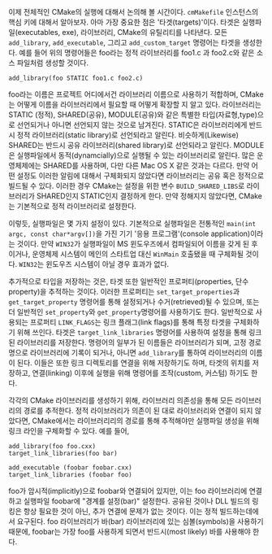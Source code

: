 
이제 전체적인 CMake의 실행에 대해서 논의해 볼 시간이다. `cmMakefile` 인스턴스의 핵심 키에  대해서 알아보자. 아마 가장 중요한 점은 '타겟(targets)'이다. 타겟은 실행파일(executables, exe), 라이브러리, CMake의 유틸리티를 나타낸다. 모든 `add_library`, `add_executable`, 그리고 `add_custom_target` 명령어는 타겟을 생성한다. 예를 들어 위의 명령어들은 foo라는 정적 라이브러리를 foo1.c 과 foo2.c와 같은 소스 파일처럼 생성할 것이다.

```shell
add_library(foo STATIC foo1.c foo2.c)
```

foo라는 이름은 프로젝트 어디에서건 라이브러리 이름으로 사용하기 적합하며, CMake는 어떻게 이름을 라이브러리에서 필요할 때 어떻게 확장할 지 알고 있다. 라이브러리는 STATIC (정적), SHARED(공유), MODULE(공유)와 같은 특별한 타입(자료형,type)으로 선언되거나 아니면 선언되지 않는 것으로 남겨진다. STATIC은 라이브러리에게 반드시 정적 라이브러리(static library)로 선언되라고 알린다. 비슷하게(Likewise) SHARED는 반드시 공유 라이브러리(shared library)로 선언되라고 알린다. MODULE은 실행파일에서 동적(dynamcially)으로 실행될 수 있는 라이브러리로 알린다. 많은 운영체제에는 SHARED를 사용하며, 다만 다른 Mac OS X 같은 것과는 다르다. 만약 어떤 설정도 이러한 알림에 대해서 구체화되지 않았다면 라이브러리는 공유 혹은 정적으로 빌드될 수 있다. 이러한 경우 CMake는 설정을 위한 변수 `BUILD_SHARED_LIBS`로 라이브러리가 SHARED인지 STATIC인지 결정하게 한다. 만약 정해지지 않았다면, CMake는 기본적으로 정적 라이브러리로 설정한다.


이렇듯, 실행파일은 몇 가지 설정이 있다. 기본적으로 실행파일은 전통적인 `main(int argc, const char*argv[])`을 가진 기기 '응용 프로그램'(console application)이라는 것이다. 만약 `WIN32`가 실행파일이 MS 윈도우즈에서 컴파일되어 이름을 갖게 된 후 이거나, 운영체제 시스템이 메인의 스타트업 대신 `WinMain` 호출됐을 때 구체화될 것이다. `WIN32`는 윈도우즈 시스템이 아닐 경우 효과가 없다.


추가적으로 타입을 저장하는 것은, 타겟 또한 일반적인 프로퍼티(properties, 단수 property)을 추적하는 것이다. 이러한 프로퍼티는 `set_target_properties`과 `get_target_property` 명령어를 통해 설정되거나 수거(retrieved)될 수 있으며, 또는 더 일반적인 `set_property`와 `get_property`명령어를 사용하기도 한다. 일반적으로 사용되는 프로퍼티 `LINK_FLAGS`는 링크 플래그(link flags)를 통해 특정 타겟을 구체화하기 위해 쓰인다. 타겟은 `target_link_libraries` 명령어를 사용하여 설정을 통해 링크된 라이브러리를 저장한다. 명령어의 일부가 된 이름들은 라이브러리가 되며, 고정 경로명으로 라이브러리에 기록이 되거나, 아니면 `add_library`를 통하여 라이브러리의 이름이 된다. 이들은 또한 링크 디렉토리를 연결을 위해 저장하기도 하며, 타겟의 위치를 저장하고, 연결(linking) 이후에 실행을 위해 명령어를 조작(custom, 커스텀) 하기도 한다. 

각각의 CMake 라이브러리를 생성하기 위해, 라이브러리 의존성을 통해 모든 라이브러리의 경로를 추적한다. 정적 라이브러리가 의존이 된 대로 라이브러리와 연결이 되지 않았다면, CMake에서는 라이브러리리의 경로를 통해 추적해야만 실행파일 생성을 위해 링크 라인을 구체화할 수 있다. 예를 들어,

```shell
add_library(foo foo.cxx)
target_link_libraries(foo bar)

add_executable (foobar foobar.cxx)
target_link_libraries (foobar foo)
```

foo가 암시적(implicitly)으로 foobar와 연결되어 있지만, 이는 foo 라이브러리에 연결하고 실행파일 foobar에 "경계를 설정(bar)" 설정한다. 공유된 것이나 DLL 빌드의 링킹은 항상 필요한 것이 아닌, 추가 연결에 문제가 없는 것이다. 이는 정적 빌드하는데에서 요구된다. foo 라이브러리가 바(bar) 라이브러리에 있는 심볼(symbols)을 사용하기 때문에, foobar는 가장 foo를 사용하게 되면서 반드시(most likely) 바를 사용해야 한다.